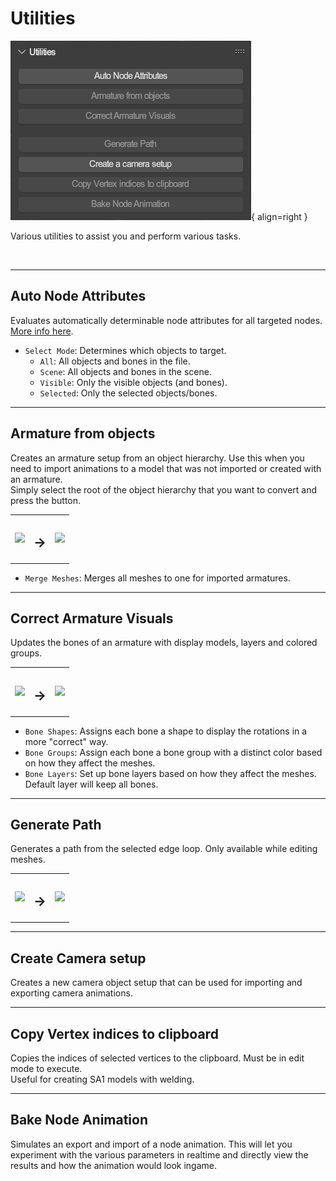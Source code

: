 # Utilities
![Utilities Panel](../../../img/ui_toolsbar_tools_utilities.png){ align=right }

Various utilities to assist you and perform various tasks.

<br clear="right"/>

---

## Auto Node Attributes

Evaluates automatically determinable node attributes for all targeted nodes.
<br/> [More info here](../../object/node.md).

- `Select Mode`: Determines which objects to target.
	- `All`: All objects and bones in the file.
	- `Scene`: All objects and bones in the scene.
	- `Visible`: Only the visible objects (and bones).
	- `Selected`: Only the selected objects/bones.

---

## Armature from objects
Creates an armature setup from an object hierarchy. Use this when you need to import animations to a model that was not imported or created with an armature.
<br/> Simply select the root of the object hierarchy that you want to convert and press the button.

<table>
    <tr>
        <td> <img src="../../../../img/model_unconverted_objects.png"/> </td>
		<td style="vertical-align:middle;"><h2><b>→</b></h2></td>
		<td> <img src="../../../../img/model_converted_armature.png"/> </td>
    </tr>
</table>

- `Merge Meshes`: Merges all meshes to one for imported armatures.

---

## Correct Armature Visuals
Updates the bones of an armature with display models, layers and colored groups.

<table>
    <tr>
        <td> <img src="../../../../img/armature_raw.png"/> </td>
		<td style="vertical-align:middle;"><h2><b>→</b></h2></td>
		<td> <img src="../../../../img/armature_visuals.png"/> </td>
    </tr>
</table>

- `Bone Shapes`: Assigns each bone a shape to display the rotations in a more "correct" way.
- `Bone Groups`: Assign each bone a bone group with a distinct color based on how they affect the meshes.
- `Bone Layers`: Set up bone layers based on how they affect the meshes. Default layer will keep all bones.

---

## Generate Path

Generates a path from the selected edge loop. Only available while editing meshes.

<table>
    <tr>
        <td> <img src="../../../../img/path_generate_model.png"/> </td>
		<td style="vertical-align:middle;"><h2><b>→</b></h2></td>
		<td> <img src="../../../../img/path_generate_result.png"/> </td>
    </tr>
</table>

---

## Create Camera setup

Creates a new camera object setup that can be used for importing and exporting camera animations.

---

## Copy Vertex indices to clipboard

Copies the indices of selected vertices to the clipboard. Must be in edit mode to execute.
<br/> Useful for creating SA1 models with welding.

---

## Bake Node Animation

Simulates an export and import of a node animation. This will let you experiment with the various parameters in realtime and directly view the results and how the animation would look ingame.
